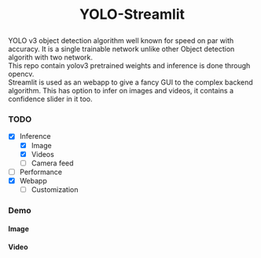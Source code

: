 # <p align = "center"> YOLO-Streamlit</p>
YOLO v3 object detection algorithm well known for speed on par with accuracy. It is a 
single trainable network unlike other Object detection algorith with two network.
<br>
This repo contain yolov3 pretrained weights and inference is done through opencv.
 <br>
Streamlit is used as an webapp to give a fancy GUI to the complex backend algorithm.
This has option to infer on images and videos, it contains a confidence slider in it too.

### TODO 
* [x] Inference
  * [x] Image
  * [x] Videos
  * [ ] Camera feed
* [ ] Performance
* [x] Webapp
  * [ ] Customization

### Demo

#### Image


#### Video
